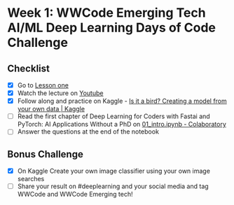 # Week 1: WWCode Emerging Tech AI/ML Deep Learning Days of Code Challenge

## Checklist
- [x] Go to [Lesson one](https://course.fast.ai/)
- [x] Watch the lecture on [Youtube](https://youtu.be/8SF_h3xF3cE) 
- [x] Follow along and practice on Kaggle - [Is it a bird? Creating a model from your own data | Kaggle](https://www.kaggle.com/code/jhoward/is-it-a-bird-creating-a-model-from-your-own-data)
- [ ] Read the first chapter of Deep Learning for Coders with Fastai and PyTorch: AI Applications Without a PhD on [01_intro.ipynb - Colaboratory](https://colab.research.google.com/github/fastai/fastbook/blob/master/01_intro.ipynb#scrollTo=0FTqYIZUwqKo)
- [ ] Answer the questions at the end of the notebook

## Bonus Challenge
- [x] On Kaggle Create your own image classifier using your own image searches
- [ ] Share your result on #deeplearning and your social media and tag WWCode and WWCode Emerging tech!
